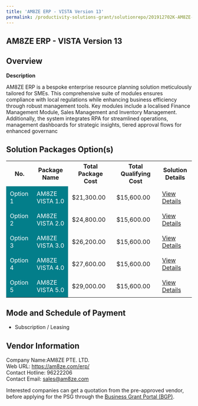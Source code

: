```yaml
---
title: 'AM8ZE ERP - VISTA Version 13'
permalink: /productivity-solutions-grant/solutionrepo/201912702K-AM8ZE-ERP-VISTA-v-13-G
---
```


## AM8ZE ERP - VISTA Version 13

## Overview

**Description**

AM8ZE ERP is a bespoke enterprise resource planning solution meticulously tailored for SMEs. This comprehensive suite of modules ensures compliance with local regulations while enhancing business efficiency through robust management tools. Key modules include a localised Finance Management Module, Sales Management and Inventory Management. Additionally, the system integrates RPA for streamlined operations, management dashboards for strategic insights, tiered approval flows for enhanced governanc

## Solution Packages Option(s)

<table>
<tr>
<th><b>No.</b></th>
<th><b>Package Name</b></th>
<th><b>Total Package Cost</b></th>
<th><b>Total Qualifying Cost</b></th>
<th><b>Solution Details</b></th>
</tr>
<tr>
<td style='padding: 10px; background-color: #037E8A; color: #FFFFFF;'>Option 1</td>
<td style='padding: 10px; background-color: #037E8A; color: #FFFFFF;'>AM8ZE VISTA 1.0</td>
<td style='padding: 10px;'>$21,300.00</td>
<td style='padding: 10px;'>$15,600.00</td>
<td style='padding: 10px;'><a href='/images/psg/201912702K_20240066_05092024_Desensitised_Annex3_Part1.pdf' target='_blank'>View Details</a></td>
</tr>
<tr>
<td style='padding: 10px; background-color: #037E8A; color: #FFFFFF;'>Option 2</td>
<td style='padding: 10px; background-color: #037E8A; color: #FFFFFF;'>AM8ZE VISTA 2.0</td>
<td style='padding: 10px;'>$24,800.00</td>
<td style='padding: 10px;'>$15,600.00</td>
<td style='padding: 10px;'><a href='/images/psg/201912702K_20240066_05092024_Desensitised_Annex3_Part2.pdf' target='_blank'>View Details</a></td>
</tr>
<tr>
<td style='padding: 10px; background-color: #037E8A; color: #FFFFFF;'>Option 3</td>
<td style='padding: 10px; background-color: #037E8A; color: #FFFFFF;'>AM8ZE VISTA 3.0</td>
<td style='padding: 10px;'>$26,200.00</td>
<td style='padding: 10px;'>$15,600.00</td>
<td style='padding: 10px;'><a href='/images/psg/201912702K_20240066_05092024_Desensitised_Annex3_Part3.pdf' target='_blank'>View Details</a></td>
</tr>
<tr>
<td style='padding: 10px; background-color: #037E8A; color: #FFFFFF;'>Option 4</td>
<td style='padding: 10px; background-color: #037E8A; color: #FFFFFF;'>AM8ZE VISTA 4.0</td>
<td style='padding: 10px;'>$27,600.00</td>
<td style='padding: 10px;'>$15,600.00</td>
<td style='padding: 10px;'><a href='/images/psg/201912702K_20240066_05092024_Desensitised_Annex3_Part4.pdf' target='_blank'>View Details</a></td>
</tr>
<tr>
<td style='padding: 10px; background-color: #037E8A; color: #FFFFFF;'>Option 5</td>
<td style='padding: 10px; background-color: #037E8A; color: #FFFFFF;'>AM8ZE VISTA 5.0</td>
<td style='padding: 10px;'>$29,000.00</td>
<td style='padding: 10px;'>$15,600.00</td>
<td style='padding: 10px;'><a href='/images/psg/201912702K_20240066_05092024_Desensitised_Annex3_Part5.pdf' target='_blank'>View Details</a></td>
</tr>
</table>

## Mode and Schedule of Payment

 - Subscription / Leasing

## Vendor Information

 Company Name:AM8ZE PTE. LTD.<br>Web URL: https://am8ze.com/erp/ <br>Contact Hotline: 96222206 <br>Contact Email: sales@am8ze.com <br>

Interested companies can get a quotation from the pre-approved vendor, before applying for the PSG through the <a href='https://www.businessgrants.gov.sg/' target='_blank' rel='noopener'>Business Grant Portal (BGP)</a>.

<script src="/jquery/resize-tables.js"></script>
